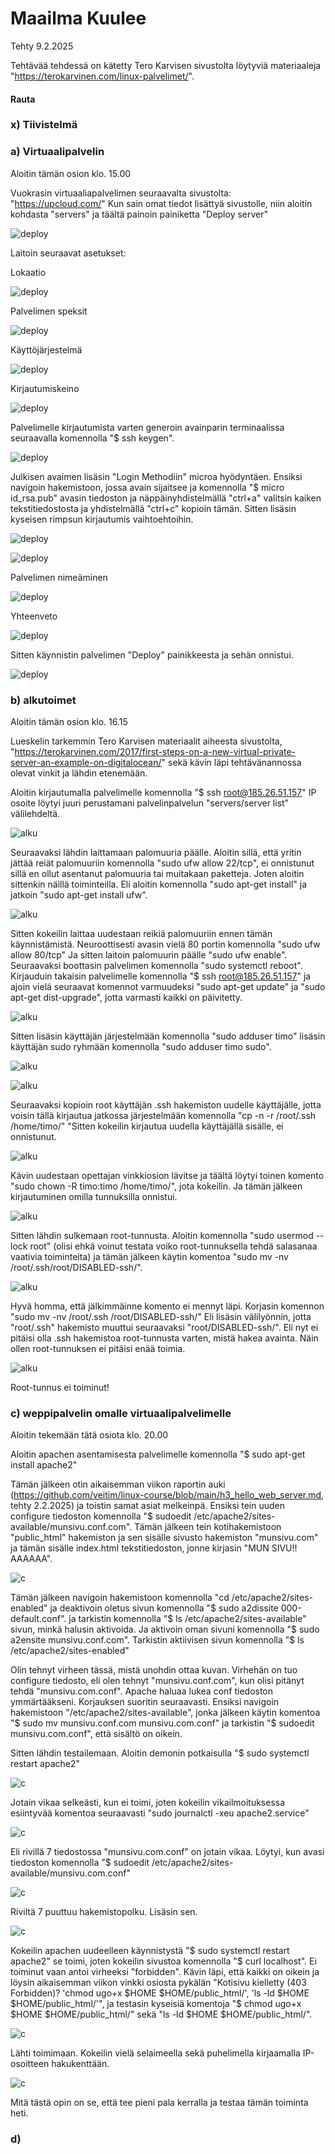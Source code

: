 # Maailma Kuulee
Tehty 9.2.2025

Tehtävää tehdessä on kätetty Tero Karvisen sivustolta löytyviä materiaaleja "https://terokarvinen.com/linux-palvelimet/".

#### Rauta


### x) Tiivistelmä

### a) Virtuaalipalvelin
Aloitin tämän osion klo. 15.00

Vuokrasin virtuaaliapalvelimen seuraavalta sivustolta: "https://upcloud.com/"
Kun sain omat tiedot lisättyä sivustolle, niin aloitin kohdasta "servers" ja täältä painoin painiketta "Deploy server"

![deploy](images/h4_navigointia.png)

Laitoin seuraavat asetukset:

Lokaatio

![deploy](images/h4_lokaatio.png)

Palvelimen speksit

![deploy](images/h4_plan.png)

Käyttöjärjestelmä

![deploy](images/h4_os.png)

Kirjautumiskeino

![deploy](images/h4_loginmethod.png)

Palvelimelle kirjautumista varten generoin avainparin terminaalissa seuraavalla komennolla "$ ssh keygen".  

![deploy](images/avain.png)

Julkisen avaimen lisäsin "Login Methodiin" microa hyödyntäen. Ensiksi navigoin hakemistoon, jossa avain sijaitsee ja komennolla "$ micro id_rsa.pub" avasin tiedoston ja näppäinyhdistelmällä "ctrl+a" valitsin kaiken tekstitiedostosta ja yhdistelmällä "ctrl+c" kopioin tämän. Sitten lisäsin kyseisen rimpsun kirjautumis vaihtoehtoihin.

![deploy](images/h4_avaimenhaku.png)

![deploy](images/h4_julkisenavaimenlisays.png)

Palvelimen nimeäminen

![deploy](images/h4_conf.png)

Yhteenveto

![deploy](images/h4_summary.png)

Sitten käynnistin palvelimen "Deploy" painikkeesta ja sehän onnistui.

![deploy](images/h4_palvelinpaalla.png)

### b) alkutoimet

Aloitin tämän osion klo. 16.15

Lueskelin tarkemmin Tero Karvisen materiaalit aiheesta sivustolta, "https://terokarvinen.com/2017/first-steps-on-a-new-virtual-private-server-an-example-on-digitalocean/" sekä kävin läpi tehtävänannossa olevat vinkit ja lähdin etenemään.

Aloitin kirjautumalla palvelimelle komennolla "$ ssh root@185.26.51.157" IP osoite löytyi juuri perustamani palvelinpalvelun "servers/server list" välilehdeltä.

![alku](images/h4_kirjautuminen.png)

Seuraavaksi lähdin laittamaan palomuuria päälle. Aloitin sillä, että yritin jättää reiät palomuuriin komennolla "sudo ufw allow 22/tcp", ei onnistunut sillä en ollut asentanut palomuuria tai muitakaan paketteja. Joten aloitin sittenkin näillä toiminteilla. Eli aloitin komennolla "sudo apt-get install" ja jatkoin "sudo apt-get install ufw".

![alku](images/h4_alku1.png)

Sitten kokeilin laittaa uudestaan reikiä palomuuriin ennen tämän käynnistämistä. Neuroottisesti avasin vielä 80 portin komennolla "sudo ufw allow 80/tcp" Ja sitten laitoin palomuurin päälle "sudo ufw enable". Seuraavaksi boottasin palvelimen komennolla "sudo systemctl reboot".
Kirjauduin takaisin palvelimelle komennolla "$ ssh root@185.26.51.157" ja ajoin vielä seuraavat komennot varmuudeksi "sudo apt-get update" ja "sudo apt-get dist-upgrade", jotta varmasti kaikki on päivitetty.

![alku](images/h4_reiat.png)

Sitten lisäsin käyttäjän järjestelmään komennolla "sudo adduser timo" lisäsin käyttäjän sudo ryhmään komennolla "sudo adduser timo sudo".

![alku](images/h4.uusikayttaja.png)

![alku](images/h4_uusikayttaja3.png)

Seuraavaksi kopioin root käyttäjän .ssh hakemiston uudelle käyttäjälle, jotta voisin tällä kirjautua jatkossa järjestelmään komennolla "cp -n -r /root/.ssh /home/timo/" "Sitten kokeilin kirjautua uudella käyttäjällä sisälle, ei onnistunut.

![alku](images/h4_herjaus.png)

Kävin uudestaan opettajan vinkkiosion lävitse ja täältä löytyi toinen komento "sudo chown -R timo:timo /home/timo/", jota kokeilin. Ja tämän jälkeen kirjautuminen omilla tunnuksilla onnistui.

![alku](images/h4_chow.png)

Sitten lähdin sulkemaan root-tunnusta. Aloitin komennolla "sudo usermod --lock root" (olisi ehkä voinut testata voiko root-tunnuksella tehdä salasanaa vaativia toiminteita) ja tämän jälkeen käytin komentoa "sudo mv -nv /root/.ssh/root/DISABLED-ssh/".

![alku](images/h4_rootkii1.png)

Hyvä homma, että jälkimmäinne komento ei mennyt läpi. Korjasin komennon "sudo mv -nv /root/.ssh /root/DISABLED-ssh/" Eli lisäsin välilyönnin, jotta "root/.ssh" hakemisto muuttui seuraavaksi "root/DISABLED-ssh/". Eli nyt ei pitäisi olla .ssh hakemistoa root-tunnusta varten, mistä hakea avainta. Näin ollen root-tunnuksen ei pitäisi enää toimia.

![alku](images/h4_rootkii.png)

Root-tunnus ei toiminut!

### c) weppipalvelin omalle virtuaalipalvelimelle
Aloitin tekemään tätä osiota klo. 20.00

Aloitin apachen asentamisesta palvelimelle komennolla "$ sudo apt-get install apache2"

Tämän jälkeen otin aikaisemman viikon raportin auki (https://github.com/veitim/linux-course/blob/main/h3_hello_web_server.md, tehty 2.2.2025) ja toistin samat asiat melkeinpä.
Ensiksi tein uuden configure tiedoston komennolla "$ sudoedit /etc/apache2/sites-available/munsivu.conf.com". Tämän jälkeen tein kotihakemistoon "public_html" hakemiston ja sen sisälle sivusto hakemiston "munsivu.com" ja tämän sisälle index.html tekstitiedoston, jonne kirjasin "MUN SIVU!! AAAAAA".

![c](images/h4_c_polunteko.png)

Tämän jälkeen navigoin hakemistoon komennolla "cd /etc/apache2/sites-enabled" ja deaktivoin oletus sivun komennolla "$ sudo a2dissite 000-default.conf". ja tarkistin komennolla "$ ls /etc/apache2/sites-available" sivun, minkä halusin aktivoida. Ja aktivoin oman sivuni komennolla "$ sudo a2ensite munsivu.conf.com". Tarkistin aktiivisen sivun komennolla "$ ls /etc/apache2/sites-enabled"

Olin tehnyt virheen tässä, mistä unohdin ottaa kuvan. Virhehän on tuo configure tiedosto, eli olen tehnyt "munsivu.conf.com", kun olisi pitänyt tehdä "munsivu.com.conf". Apache haluaa lukea conf tiedoston ymmärtääkseni. Korjauksen suoritin seuraavasti. Ensiksi navigoin hakemistoon "/etc/apache2/sites-available", jonka jälkeen käytin komentoa "$ sudo mv munsivu.conf.com munsivu.com.conf" ja tarkistin "$ sudoedit munsivu.com.conf", että sisältö on oikein. 

Sitten lähdin testailemaan. Aloitin demonin potkaisulla "$ sudo systemctl restart apache2"

![c](images/h4_c_yritetaan.png)

Jotain vikaa selkeästi, kun ei toimi, joten kokeilin vikailmoituksessa esiintyvää komentoa seuraavasti "sudo journalctl -xeu apache2.service"

![c](images/h4_c_tutkitaan.png)

Eli rivillä 7 tiedostossa "munsivu.com.conf" on jotain vikaa. Löytyi, kun avasi tiedoston komennolla "$ sudoedit /etc/apache2/sites-available/munsivu.com.conf"

![c](images/h4_c_confvika.png)

Riviltä 7 puuttuu hakemistopolku. Lisäsin sen.

![c](images/h4_c_confkorjattu.png)

Kokeilin apachen uudeelleen käynnistystä "$ sudo systemctl restart apache2" se toimi, joten kokeilin sivustoa komennolla "$ curl localhost". Ei toiminut vaan antoi virheeksi "forbidden". Kävin läpi, että kaikki on oikein ja löysin aikaisemman viikon vinkki osiosta pykälän "Kotisivu kielletty (403 Forbidden)? 'chmod ugo+x $HOME $HOME/public_html/', 'ls -ld $HOME $HOME/public_html/'", ja testasin kyseisiä komentoja "$ chmod ugo+x $HOME $HOME/public_html/" sekä "ls -ld $HOME $HOME/public_html/".

![c](images/h4_c_vikailu.png)

Lähti toimimaan. Kokeilin vielä selaimeella sekä puhelimella kirjaamalla IP-osoitteen hakukenttään.

![c](images/h4_c_munsivuhtml.png)

Mitä tästä opin on se, että tee pieni pala kerralla ja testaa tämän toiminta heti.

### d) 
